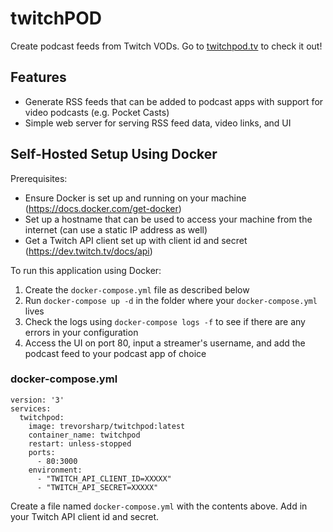# twitchPOD

Create podcast feeds from Twitch VODs. Go to [twitchpod.tv](https://twitchpod.tv) to check it out!

## Features

- Generate RSS feeds that can be added to podcast apps with support for video podcasts (e.g. Pocket Casts)
- Simple web server for serving RSS feed data, video links, and UI

## Self-Hosted Setup Using Docker

Prerequisites:

- Ensure Docker is set up and running on your machine (https://docs.docker.com/get-docker)
- Set up a hostname that can be used to access your machine from the internet (can use a static IP address as well)
- Get a Twitch API client set up with client id and secret (https://dev.twitch.tv/docs/api)

To run this application using Docker:

1. Create the `docker-compose.yml` file as described below
2. Run `docker-compose up -d` in the folder where your `docker-compose.yml` lives
3. Check the logs using `docker-compose logs -f` to see if there are any errors in your configuration
4. Access the UI on port 80, input a streamer's username, and add the podcast feed to your podcast app of choice

### docker-compose.yml

```
version: '3'
services:
  twitchpod:
    image: trevorsharp/twitchpod:latest
    container_name: twitchpod
    restart: unless-stopped
    ports:
      - 80:3000
    environment:
      - "TWITCH_API_CLIENT_ID=XXXXX"
      - "TWITCH_API_SECRET=XXXXX"
```

Create a file named `docker-compose.yml` with the contents above. Add in your Twitch API client id and secret.
